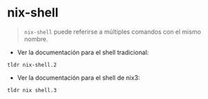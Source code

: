 # nix-shell

> `nix-shell` puede referirse a múltiples comandos con el mismo nombre.

- Ver la documentación para el shell tradicional:

`tldr nix-shell.2`

- Ver la documentación para el shell de nix3:

`tldr nix shell.3`
